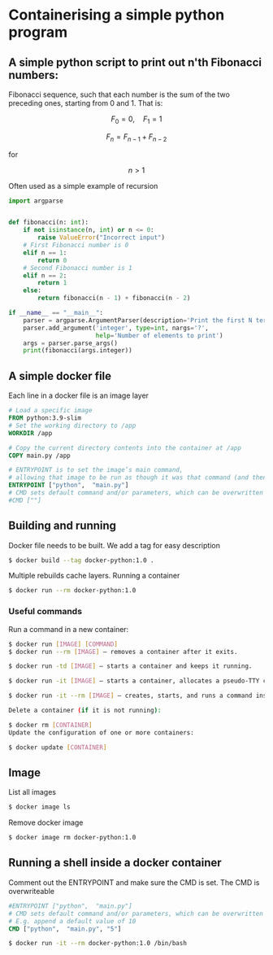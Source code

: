 # Containerising a simple python program

## A simple python script to print out n'th Fibonacci numbers:

Fibonacci sequence, such that each number is the sum of the two preceding ones, starting from 0 and 1. That is:

```math
F_0=0,\quad F_1= 1
```
```math
F_n=F_{n-1} + F_{n-2}
```
for
```math
n>1
```

Often used as a simple example of recursion

``` python
import argparse


def fibonacci(n: int):
    if not isinstance(n, int) or n <= 0:
        raise ValueError("Incorrect input")
    # First Fibonacci number is 0
    elif n == 1:
        return 0
    # Second Fibonacci number is 1
    elif n == 2:
        return 1
    else:
        return fibonacci(n - 1) + fibonacci(n - 2)

if __name__ == "__main__":
    parser = argparse.ArgumentParser(description='Print the first N terms of the Fibonacci sequence')
    parser.add_argument('integer', type=int, nargs='?',
                        help='Number of elements to print')
    args = parser.parse_args()
    print(fibonacci(args.integer))
```

## A simple docker file
Each line in a docker file is an image layer

```dockerfile
# Load a specific image
FROM python:3.9-slim
# Set the working directory to /app
WORKDIR /app

# Copy the current directory contents into the container at /app
COPY main.py /app

# ENTRYPOINT is to set the image’s main command,
# allowing that image to be run as though it was that command (and then use CMD as the default flags).
ENTRYPOINT ["python",  "main.py"]
# CMD sets default command and/or parameters, which can be overwritten from command line when docker container runs.
#CMD [""]
```

## Building and running

Docker file needs to be built. We add a tag
for easy description

```bash
$ docker build --tag docker-python:1.0 .
```

Multiple rebuilds cache layers.
Running a container

```bash
$ docker run --rm docker-python:1.0
```

### Useful commands

Run a command in a new container:
```bash
$ docker run [IMAGE] [COMMAND]
$ docker run --rm [IMAGE] – removes a container after it exits.

$ docker run -td [IMAGE] – starts a container and keeps it running.

$ docker run -it [IMAGE] – starts a container, allocates a pseudo-TTY connected to the container’s stdin, and creates an interactive bash shell in the container.

$ docker run -it --rm [IMAGE] – creates, starts, and runs a command inside the container. Once it executes the command, the container is removed.

Delete a container (if it is not running):

$ docker rm [CONTAINER]
Update the configuration of one or more containers:

$ docker update [CONTAINER]
```
## Image 

List all images

```bash
$ docker image ls
```

Remove docker image

```bash
$ docker image rm docker-python:1.0
```

## Running a shell inside a docker container

Comment out the ENTRYPOINT and make sure the CMD is set.
The CMD is overwriteable
```dockerfile
#ENTRYPOINT ["python",  "main.py"]
# CMD sets default command and/or parameters, which can be overwritten from command line when docker container runs.
# E.g. append a default value of 10
CMD ["python",  "main.py", "5"]
```

```bash
$ docker run -it --rm docker-python:1.0 /bin/bash
```